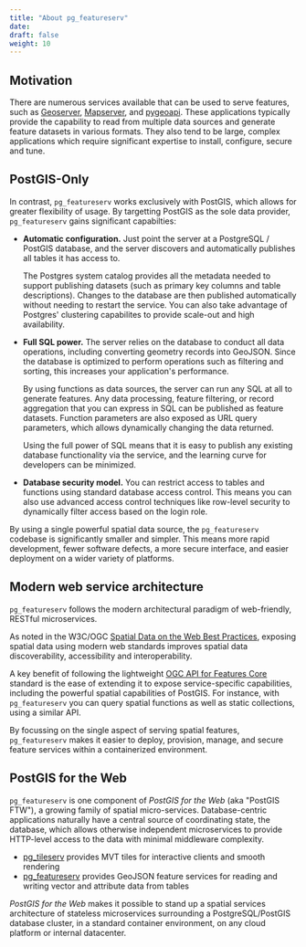 ```yaml
---
title: "About pg_featureserv"
date:
draft: false
weight: 10
---
```


## Motivation

There are numerous services available that can be used to serve features, such as [Geoserver](https://geoserver.org), [Mapserver](https://mapserver.org), and [pygeoapi](https://pygeoapi.io/). These applications typically provide the capability to read from multiple data sources
and generate feature datasets in various formats.
They also tend to be large, complex applications which require significant expertise
to install, configure, secure and tune.

## PostGIS-Only

In contrast, `pg_featureserv` works exclusively with PostGIS, which allows for greater flexibility of usage.
By targetting PostGIS as the sole data provider, `pg_featureserv` gains significant capabilties:

* **Automatic configuration.** Just point the server at a PostgreSQL / PostGIS database, and the server discovers and automatically publishes all tables it has access to.

    The Postgres system catalog provides all the metadata needed to support publishing datasets (such as primary key columns and table descriptions). Changes to the database are then published automatically without needing to restart the service. You can also take advantage of Postgres' clustering capabilites to provide scale-out and high availability.

* **Full SQL power.** The server relies on the database to conduct all data operations, including converting geometry records into GeoJSON. Since the database is optimized to perform operations such as filtering and sorting, this increases your application's performance.

    By using functions as data sources, the server can run any SQL at all to generate features. Any data processing, feature filtering, or record aggregation that you can express in SQL can be published as feature datasets. Function parameters are also exposed as URL query parameters, which allows dynamically changing the data returned.

    Using the full power of SQL means that it is easy to publish any existing database functionality via the service, and the learning curve for developers can be minimized.

* **Database security model.** You can restrict access to tables and functions using standard database access control. This means you can also use advanced access control techniques like row-level security to dynamically filter access based on the login role.

By using a single powerful spatial data source, the `pg_featureserv` codebase is significantly smaller and simpler.
This means more rapid development, fewer software defects, a more secure interface, and easier deployment on a wider variety of platforms.

## Modern web service architecture

`pg_featureserv` follows the modern architectural paradigm of web-friendly, RESTful microservices.

As noted in the W3C/OGC [Spatial Data on the Web Best Practices](https://www.w3.org/TR/sdw-bp/), exposing spatial data using modern web standards improves spatial data discoverability, accessibility and interoperability. 

A key benefit of following the lightweight [OGC API for Features Core](http://docs.opengeospatial.org/is/17-069r3/17-069r3.html) standard is the ease of extending it to expose service-specific capabilities, including the powerful spatial capabilities of PostGIS. For instance, with `pg_featureserv` you can query spatial functions as well as static collections, using a similar API.

By focussing on the single aspect of serving spatial features, `pg_featureserv` makes it easier to deploy, provision, manage, and secure feature services within a containerized environment.

## PostGIS for the Web

`pg_featureserv` is one component of _PostGIS for the Web_ (aka "PostGIS FTW"), a growing family of spatial micro-services. Database-centric applications naturally have a central source of coordinating state, the database, which allows otherwise independent microservices to provide HTTP-level access to the data with minimal middleware complexity.

* [pg_tileserv](https://access.crunchydata.com/documentation/pg_tileserv/latest/) provides MVT tiles for interactive clients and smooth rendering
* [pg_featureserv](/) provides GeoJSON feature services for reading and writing vector and attribute data from tables

_PostGIS for the Web_ makes it possible to stand up a spatial services architecture of stateless microservices surrounding a PostgreSQL/PostGIS database cluster, in a standard container environment, on any cloud platform or internal datacenter.
